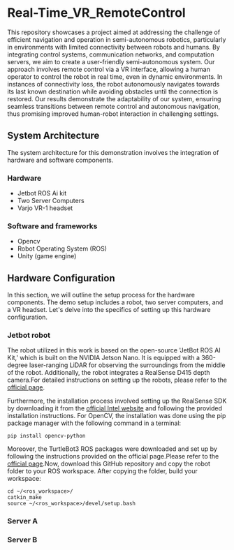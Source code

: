 # Real-Time_VR_RemoteControl
This repository showcases a project aimed at addressing the challenge of efficient navigation and operation in semi-autonomous robotics, particularly in environments with limited connectivity between robots and humans. By integrating control systems, communication networks, and computation servers, we aim to create a user-friendly semi-autonomous system. Our approach involves remote control via a VR interface, allowing a human operator to control the robot in real time, even in dynamic environments. In instances of connectivity loss, the robot autonomously navigates towards its last known destination while avoiding obstacles until the connection is restored. Our results demonstrate the adaptability of our system, ensuring seamless transitions between remote control and autonomous navigation, thus promising improved human-robot interaction in challenging settings.

## System Architecture
The system architecture for this demonstration involves the integration of hardware and software components.

### Hardware
- Jetbot ROS Ai kit ​
- Two Server Computers
- Varjo VR-1 headset

### Software and frameworks​
- Opencv​
- Robot Operating System​ (ROS)
- Unity (game engine)
  
## Hardware Configuration
In this section, we will outline the setup process for the hardware components. The demo setup includes a robot, two server computers, and a VR headset. Let's delve into the specifics of setting up this hardware configuration.
### Jetbot robot
The robot utilized in this work is based on the open-source 'JetBot ROS AI Kit,' which is built on the NVIDIA Jetson Nano. It is equipped with a 360-degree laser-ranging LiDAR for observing the surroundings from the middle of the robot. Additionally, the robot integrates a RealSense D415 depth camera.For detailed instructions on setting up the robots, please refer to the [official page](https://www.waveshare.com/wiki/JetBot_ROS_AI_Kit).

Furthermore, the installation process involved setting up the RealSense SDK by downloading it from the [official Intel website](https://dev.intelrealsense.com/docs/nvidia-jetson-tx2-installation) and following the provided installation instructions. For OpenCV, the installation was done using the pip package manager with the following command in a terminal:
```
pip install opencv-python
```
Moreover, the TurtleBot3 ROS packages were downloaded and set up by following the instructions provided on the official page.Please refer to the [official page](https://emanual.robotis.com/docs/en/platform/turtlebot3/overview/#overview).Now, download this GitHub repository and copy the robot folder to your ROS workspace. After copying the folder, build your workspace:
```
cd ~/<ros_workspace>/
catkin_make
source ~/<ros_workspace>/devel/setup.bash
```


### Server A
### Server B
